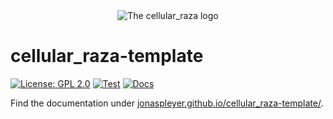<div align="center">
    <picture>
        <source media="(prefers-color-scheme: dark)" srcset="https://raw.githubusercontent.com/jonaspleyer/cellular_raza/master/cellular_raza-homepage/static/logos/cellular_raza_dark_mode.svg">
        <source media="(prefers-color-scheme: light)" srcset="https://raw.githubusercontent.com/jonaspleyer/cellular_raza/master/cellular_raza-homepage/static/logos/cellular_raza.svg">
        <img alt="The cellular_raza logo" src="doc/cellular_raza.svg">
    </picture>
</div>

# cellular_raza-template
[![License: GPL 2.0](https://img.shields.io/github/license/jonaspleyer/cellular_raza-template?style=flat-square)](https://opensource.org/license/gpl-2-0/)
[![Test](https://img.shields.io/github/actions/workflow/status/jonaspleyer/cellular_raza-template/test_stable.yml?label=Test&style=flat-square)](https://github.com/jonaspleyer/cellular_raza/actions)
[![Docs](https://img.shields.io/github/actions/workflow/status/jonaspleyer/cellular_raza-template/docs.yml?label=Test&style=flat-square)](https://github.com/jonaspleyer/cellular_raza/actions)

Find the documentation under [jonaspleyer.github.io/cellular_raza-template/](https://jonaspleyer.github.io/cellular_raza-template/).
